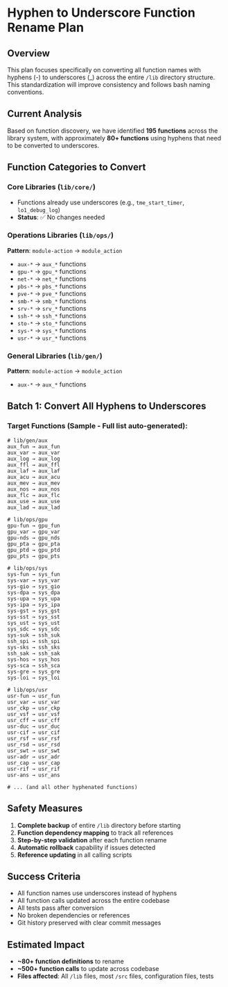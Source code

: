 # Hyphen to Underscore Function Rename Plan

## Overview
This plan focuses specifically on converting all function names with hyphens (-) to underscores (_) across the entire `/lib` directory structure. This standardization will improve consistency and follows bash naming conventions.

## Current Analysis
Based on function discovery, we have identified **195 functions** across the library system, with approximately **80+ functions** using hyphens that need to be converted to underscores.

## Function Categories to Convert

### Core Libraries (`lib/core/`)
- Functions already use underscores (e.g., `tme_start_timer`, `lo1_debug_log`)
- **Status**: ✅ No changes needed

### Operations Libraries (`lib/ops/`)
**Pattern**: `module-action` → `module_action`
- `aux-*` → `aux_*` functions
- `gpu-*` → `gpu_*` functions  
- `net-*` → `net_*` functions
- `pbs-*` → `pbs_*` functions
- `pve-*` → `pve_*` functions
- `smb-*` → `smb_*` functions
- `srv-*` → `srv_*` functions
- `ssh-*` → `ssh_*` functions
- `sto-*` → `sto_*` functions
- `sys-*` → `sys_*` functions
- `usr-*` → `usr_*` functions

### General Libraries (`lib/gen/`)
**Pattern**: `module-action` → `module_action`
- `aux-*` → `aux_*` functions

## Batch 1: Convert All Hyphens to Underscores

### Target Functions (Sample - Full list auto-generated):
```
# lib/gen/aux
aux_fun → aux_fun
aux_var → aux_var
aux_log → aux_log
aux_ffl → aux_ffl
aux_laf → aux_laf
aux_acu → aux_acu
aux_mev → aux_mev
aux_nos → aux_nos
aux_flc → aux_flc
aux_use → aux_use
aux_lad → aux_lad

# lib/ops/gpu
gpu-fun → gpu_fun
gpu_var → gpu_var
gpu-nds → gpu_nds
gpu_pta → gpu_pta
gpu_ptd → gpu_ptd
gpu_pts → gpu_pts

# lib/ops/sys
sys-fun → sys_fun
sys-var → sys_var
sys-gio → sys_gio
sys-dpa → sys_dpa
sys-upa → sys_upa
sys-ipa → sys_ipa
sys-gst → sys_gst
sys-sst → sys_sst
sys_ust → sys_ust
sys_sdc → sys_sdc
sys-suk → ssh_suk
ssh_spi → ssh_spi
sys-sks → ssh_sks
ssh_sak → ssh_sak
sys-hos → sys_hos
sys-sca → ssh_sca
sys-gre → sys_gre
sys-loi → sys_loi

# lib/ops/usr  
usr-fun → usr_fun
usr_var → usr_var
usr_ckp → usr_ckp
usr_vsf → usr_vsf
usr_cff → usr_cff
usr-duc → usr_duc
usr-cif → usr_cif
usr_rsf → usr_rsf
usr_rsd → usr_rsd
usr_swt → usr_swt
usr-adr → usr_adr
usr_cap → usr_cap
usr-rif → usr_rif
usr-ans → usr_ans

# ... (and all other hyphenated functions)
```

## Safety Measures
1. **Complete backup** of entire `/lib` directory before starting
2. **Function dependency mapping** to track all references
3. **Step-by-step validation** after each function rename
4. **Automatic rollback** capability if issues detected
5. **Reference updating** in all calling scripts

## Success Criteria
- All function names use underscores instead of hyphens
- All function calls updated across the entire codebase
- All tests pass after conversion
- No broken dependencies or references
- Git history preserved with clear commit messages

## Estimated Impact
- **~80+ function definitions** to rename
- **~500+ function calls** to update across codebase
- **Files affected**: All `/lib` files, most `/src` files, configuration files, tests
